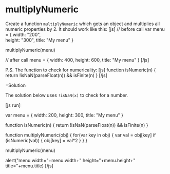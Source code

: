 
# multiplyNumeric 

Create a function `multiplyNumeric` which gets an object and multiplies all numeric properties by 2. It should work like this:
[js]
// before call
var menu = {
    width: "200",  
    height: "300",
    title: "My menu"
}

multiplyNumeric(menu)

// after call
menu = {
    width: 400,
    height: 600,
    title: "My menu"
}
[/js]

P.S. The function to check for numericality:
[js]
function isNumeric(n) { 
  return !isNaN(parseFloat(n)) && isFinite(n)
}
[/js]

=Solution

The solution below uses `!isNaN(x)` to check for a number.

[js run]

var menu = {
  width: 200,
  height: 300,
  title: "My menu"
}

function isNumeric(n) { 
  return !isNaN(parseFloat(n)) && isFinite(n)
}

function multiplyNumeric(obj) {
  for(var key in obj) {
    var val = obj[key]
    if (isNumeric(val)) {
      obj[key] = val*2
    }
  }
}

multiplyNumeric(menu)

alert("menu width="+menu.width+" height="+menu.height+" title="+menu.title)
[/js]


